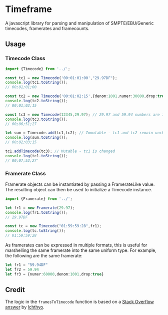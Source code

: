 # Timeframe

A javascript library for parsing and manipulation of SMPTE/EBU/Generic timecodes, framerates and framecounts.

## Usage

### Timecode Class

```typescript
import {Timecode} from '../';

const tc1 = new Timecode('00:01:01:00',"29.97DF");
console.log(tc1.toString());
// 00;01;01;00

const tc2 = new Timecode('00:01:02:15',{denom:1001,numer:30000,drop:true});
console.log(tc2.toString());
// 00;01;02;15

const tc3 = new Timecode(12345,29.97); // 29.97 and 59.94 numbers are interpretted as drop-frame by default
console.log(tc3.toString());
// 00;06;51;27

let sum = Timecode.add(tc1,tc2); // Immutable - tc1 and tc2 remain unchanged.
console.log(sum.toString());
// 00;02;03;15

tc1.addTimecode(tc3); // Mutable - tc1 is changed
console.log(tc1.toString());
// 00;07;52;27'
```

### Framerate Class

Framerate objects can be instantiated by passing a FramerateLike value. The resulting object can then be used to initialize a Timecode instance.

```typescript
import {Framerate} from '../';

let fr1 = new Framerate(29.97);
console.log(fr1.toString());
// 29.97DF

const tc = new Timecode("01:59:59:28",fr1);
console.log(tc.toString());
// 01;59;59;28
```

As framerates can be expressed in multiple formats, this is useful for marshelling the same framerate into the same uniform type. For example, the following are the same framerate:
```typescript
let fr1 = "59.94DF"
let fr2 = 59.94
let fr3 = {numer:60000,denom:1001,drop:true}
```

## Credit

The logic in the `framesToTimecode` function is based on a [Stack Overflow answer](https://stackoverflow.com/a/6080116) by [Ichthyo](https://stackoverflow.com/users/444796/ichthyo).